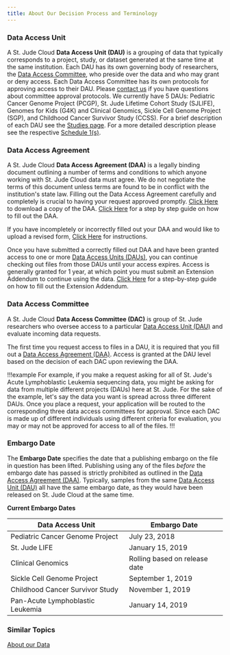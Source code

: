 ```yaml
---
title: About Our Decision Process and Terminology
---
```



### Data Access Unit

A St. Jude Cloud **Data Access Unit (DAU)** is a grouping of data that typically corresponds to a project, study, or dataset generated at the same time at the same institution. Each DAU has its own governing body of researchers, the [Data Access Committee](#data-access-committee), who preside over the data and who may grant or deny access. Each Data Access Committee has its own protocols for approving access to their DAU. Please [contact us](mailto:support@stjude.cloud) if you have questions about committee approval protocols. We currently have 5 DAUs: Pediatric Cancer Genome Project (PCGP), St. Jude Lifetime Cohort Study (SJLIFE), Genomes for Kids (G4K) and Clinical Genomics, Sickle Cell Genome Project (SGP), and Childhood Cancer Survivor Study (CCSS). For a brief description of each DAU see the [Studies page](../about-our-data/#data-access-units). For a more detailed description please see the respective [Schedule 1(s)](../../../citing-stjude-cloud.md#dataset-reference-table).

### Data Access Agreement

A St. Jude Cloud **Data Access Agreement (DAA)** is a legally binding document outlining a number of terms and conditions to which anyone working with St. Jude Cloud data must agree.
We do not negotiate the terms of this document unless terms are found to be in conflict with the institution's state law. Filling out the Data Access Agreement carefully and completely is crucial to having your request approved promptly. [Click Here](../../../files/DataAccessAgreement_v4.2_10.13.20.pdf) to download a copy of the DAA. [Click Here](../how-to-fill-out-daa) for a step by step guide on how to fill out the DAA.

If you have incompletely or incorrectly filled out your DAA and would like to upload a revised form, [Click Here](../how-to-fill-out-daa/#uploading-a-revised-daa) for instructions.

Once you have submitted a correctly filled out DAA and have been granted access to one or more [Data Access Units (DAUs)](#data-access-unit), you can continue checking out files from those DAUs until your access expires. Access is generally granted for 1 year, at which point you must submit an Extension Addendum to continue using the data. [Click Here](../../managing-data/how-to-fill-out-extension) for a step-by-step guide on how to fill out the Extension Addendum.

### Data Access Committee

A St. Jude Cloud **Data Access Committee (DAC)** is group of St. Jude researchers who oversee access to a particular [Data Access Unit (DAU)](#data-access-unit) and evaluate incoming data requests.

The first time you request access to files in a DAU, it is required that you fill out a [Data Access Agreement (DAA)](#data-access-agreement). Access is granted at the DAU level based on the decision of each DAC upon reviewing the DAA.

!!!example
For example, if you make a request asking for all of St. Jude's Acute 
Lymphoblastic Leukemia sequencing data, you might be asking for data from 
multiple different projects (DAUs) here at St. Jude. For the sake of the example,
let's say the data you want is spread across three different DAUs. Once
you place a request, your application will be routed to the corresponding
three data access committees for approval. Since each DAC is made up of
different individuals using different criteria for evaluation, you may or
may not be approved for access to all of the files.
!!! 

### Embargo Date

The **Embargo Date** specifies the date that a publishing embargo on the file in question has been lifted. Publishing using any of the files _before_ the embargo date has passed is strictly prohibited as outlined in the [Data Access Agreement (DAA)](#data-access-agreement). Typically, samples from the same [Data Access Unit (DAU)](#data-access-unit) all have the same embargo date, as they would have been released on St. Jude Cloud at the same time.

**Current Embargo Dates**

| Data Access Unit                | Embargo Date                  |
| ------------------------------- | ----------------------------- |
| Pediatric Cancer Genome Project | July 23, 2018                 |
| St. Jude LIFE                   | January 15, 2019              |
| Clinical Genomics               | Rolling based on release date |
| Sickle Cell Genome Project      | September 1, 2019             |
| Childhood Cancer Survivor Study | November 1, 2019              |
| Pan-Acute Lymphoblastic Leukemia | January 14, 2019              |

### Similar Topics

[About our Data](../about-our-data)  